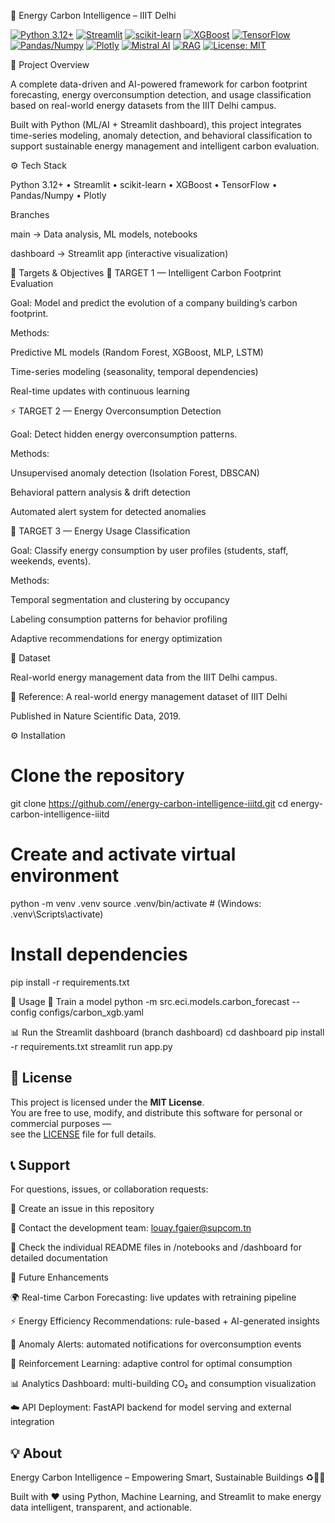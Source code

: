 🌱 Energy Carbon Intelligence – IIIT Delhi


[![Python 3.12+](https://img.shields.io/badge/Python-3.12%2B-blue.svg)](https://www.python.org/downloads/)
[![Streamlit](https://img.shields.io/badge/Streamlit-1.37%2B-FF4B4B.svg)](https://streamlit.io/)
[![scikit-learn](https://img.shields.io/badge/scikit--learn-1.5%2B-F7931E.svg)](https://scikit-learn.org/)
[![XGBoost](https://img.shields.io/badge/XGBoost-2.1%2B-EB5E28.svg)](https://xgboost.ai/)
[![TensorFlow](https://img.shields.io/badge/TensorFlow-2.16%2B-FF6F00.svg)](https://www.tensorflow.org/)
[![Pandas/Numpy](https://img.shields.io/badge/Pandas%20%26%20NumPy-2.2%2B-150458.svg)](https://pandas.pydata.org/)
[![Plotly](https://img.shields.io/badge/Plotly-5.24%2B-3F4F75.svg)](https://plotly.com/)
[![Mistral AI](https://img.shields.io/badge/Mistral%20AI-7B%20%7C%208x7B-8000FF.svg)](https://mistral.ai/)
[![RAG](https://img.shields.io/badge/RAG-Retrieval--Augmented%20Generation-6f42c1.svg)](https://en.wikipedia.org/wiki/Retrieval-augmented_generation)
[![License: MIT](https://img.shields.io/badge/License-MIT-yellow.svg)](#license)




🧠 Project Overview

A complete data-driven and AI-powered framework for carbon footprint forecasting, energy overconsumption detection, and usage classification based on real-world energy datasets from the IIIT Delhi campus.

Built with Python (ML/AI + Streamlit dashboard), this project integrates time-series modeling, anomaly detection, and behavioral classification to support sustainable energy management and intelligent carbon evaluation.

⚙️ Tech Stack

Python 3.12+ • Streamlit • scikit-learn • XGBoost • TensorFlow • Pandas/Numpy • Plotly

Branches

main → Data analysis, ML models, notebooks

dashboard → Streamlit app (interactive visualization)

🧩 Targets & Objectives
🎯 TARGET 1 — Intelligent Carbon Footprint Evaluation

Goal:
Model and predict the evolution of a company building’s carbon footprint.

Methods:

Predictive ML models (Random Forest, XGBoost, MLP, LSTM)

Time-series modeling (seasonality, temporal dependencies)

Real-time updates with continuous learning

⚡ TARGET 2 — Energy Overconsumption Detection

Goal:
Detect hidden energy overconsumption patterns.

Methods:

Unsupervised anomaly detection (Isolation Forest, DBSCAN)

Behavioral pattern analysis & drift detection

Automated alert system for detected anomalies

👥 TARGET 3 — Energy Usage Classification

Goal:
Classify energy consumption by user profiles (students, staff, weekends, events).

Methods:

Temporal segmentation and clustering by occupancy

Labeling consumption patterns for behavior profiling

Adaptive recommendations for energy optimization

🔬 Dataset

Real-world energy management data from the IIIT Delhi campus.

📄 Reference: A real-world energy management dataset of IIIT Delhi

Published in Nature Scientific Data, 2019.

⚙️ Installation
# Clone the repository
git clone [https://github.com/<username>/energy-carbon-intelligence-iiitd.git](https://github.com/kingpower100/Fusion-Smart-Dashboard-.git)
cd energy-carbon-intelligence-iiitd

# Create and activate virtual environment
python -m venv .venv
source .venv/bin/activate  # (Windows: .venv\Scripts\activate)

# Install dependencies
pip install -r requirements.txt

🚀 Usage
🧠 Train a model
python -m src.eci.models.carbon_forecast --config configs/carbon_xgb.yaml

📊 Run the Streamlit dashboard (branch dashboard)
cd dashboard
pip install -r requirements.txt
streamlit run app.py

## 📄 License
This project is licensed under the **MIT License**.  
You are free to use, modify, and distribute this software for personal or commercial purposes —  
see the [LICENSE](./LICENSE) file for full details.

## 📞 Support

For questions, issues, or collaboration requests:

🐛 Create an issue in this repository

💬 Contact the development team: louay.fgaier@supcom.tn

📘 Check the individual README files in /notebooks and /dashboard for detailed documentation

🎯 Future Enhancements

🌍 Real-time Carbon Forecasting: live updates with retraining pipeline

⚡ Energy Efficiency Recommendations: rule-based + AI-generated insights

🔔 Anomaly Alerts: automated notifications for overconsumption events

🧠 Reinforcement Learning: adaptive control for optimal consumption

📊 Analytics Dashboard: multi-building CO₂ and consumption visualization

☁️ API Deployment: FastAPI backend for model serving and external integration

## 💡 About

Energy Carbon Intelligence – Empowering Smart, Sustainable Buildings ♻️🏢✨

Built with ❤️ using Python, Machine Learning, and Streamlit
to make energy data intelligent, transparent, and actionable.
